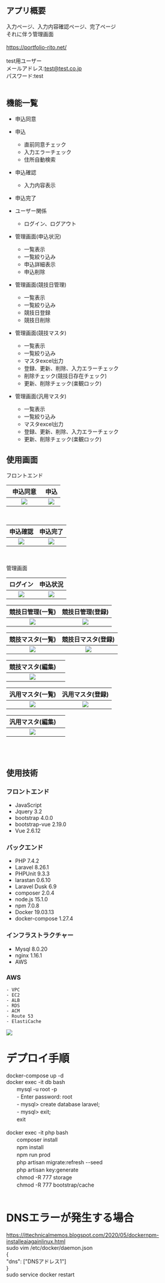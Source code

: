 ## アプリ概要
入力ページ、入力内容確認ページ、完了ページ<br>
それに伴う管理画面<br>
<br>
https://portfolio-rito.net/<br>
<br>
test用ユーザー<br>
メールアドレス:test@test.co.jp<br>
パスワード:test<br>
<br>

## 機能一覧
- 申込同意

- 申込
    - 直前同意チェック
    - 入力エラーチェック
    - 住所自動検索
    
- 申込確認
    - 入力内容表示
    
- 申込完了
    
- ユーザー関係
    - ログイン、ログアウト
    
- 管理画面(申込状況)
    - 一覧表示
    - 一覧絞り込み
    - 申込詳細表示
    - 申込削除
    
- 管理画面(競技日管理)
    - 一覧表示
    - 一覧絞り込み
    - 競技日登録
    - 競技日削除

- 管理画面(競技マスタ)
    - 一覧表示
    - 一覧絞り込み
    - マスタexcel出力
    - 登録、更新、削除、入力エラーチェック
    - 削除チェック(競技日存在チェック)
    - 更新、削除チェック(楽観ロック)

- 管理画面(汎用マスタ)
    - 一覧表示
    - 一覧絞り込み
    - マスタexcel出力
    - 登録、更新、削除、入力エラーチェック
    - 更新、削除チェック(楽観ロック)

## 使用画面

フロントエンド

| 申込同意　| 申込  |
| :----: | :----: |
| <img src="https://user-images.githubusercontent.com/72111956/107872605-b1408700-6eee-11eb-93bc-f0bc2ef7329f.png">   | <img src="https://user-images.githubusercontent.com/72111956/107872607-b1d91d80-6eee-11eb-812d-406d8fd36ba0.png">   |
<br>

| 申込確認 | 申込完了 |
| :----: | :----: |
| <img src="https://user-images.githubusercontent.com/72111956/107872608-b271b400-6eee-11eb-9ce6-f4219c2a23e5.png"> | <img src="https://user-images.githubusercontent.com/72111956/107872760-d681c500-6eef-11eb-9ff4-047be1499554.png"> |
<br>

管理画面

| ログイン | 申込状況 |
| :----: | :----: |
| <img src="https://user-images.githubusercontent.com/72111956/107872726-9589b080-6eef-11eb-8ae3-b016c78ef8c4.png"> | <img src="https://user-images.githubusercontent.com/72111956/108623828-6e4d5900-7484-11eb-925f-52109b47854d.png"> |

| 競技日管理(一覧) | 競技日管理(登録) |
| :----: | :----: |
| <img src="https://user-images.githubusercontent.com/72111956/107872595-ae459680-6eee-11eb-9a49-b12d2240571a.png"> | <img src="https://user-images.githubusercontent.com/72111956/107872691-55c2c900-6eef-11eb-9c26-a43027681250.png"> |

| 競技マスタ(一覧) | 競技日マスタ(登録) |
| :----: | :----: |
| <img src="https://user-images.githubusercontent.com/72111956/107872598-af76c380-6eee-11eb-8cd4-7117dab2d594.png"> | <img src="https://user-images.githubusercontent.com/72111956/107872599-b00f5a00-6eee-11eb-9667-0e66737cbdd8.png"> |

| 競技マスタ(編集) ||
| :----: | :----: |
| <img src="https://user-images.githubusercontent.com/72111956/107873831-ccb08f80-6ef8-11eb-8af9-2f5e03302b7b.png"> ||

| 汎用マスタ(一覧) | 汎用マスタ(登録) |
| :----: | :----: |
| <img src="https://user-images.githubusercontent.com/72111956/107873916-4183c980-6ef9-11eb-91b1-4922e037a1e0.png"> | <img src="https://user-images.githubusercontent.com/72111956/107872604-b1408700-6eee-11eb-95b8-1c4934a46221.png"> |

| 汎用マスタ(編集) ||
| :----: | :----: |
| <img src="https://user-images.githubusercontent.com/72111956/108779922-ffb6eb00-75aa-11eb-8389-c206df341c87.png"> ||

<br>
<br>

## 使用技術

### フロントエンド
- JavaScript
- Jquery 3.2
- bootstrap 4.0.0
- bootstrap-vue 2.19.0
- Vue 2.6.12

### バックエンド
- PHP 7.4.2
- Laravel 8.26.1
- PHPUnit 9.3.3
- larastan 0.6.10
- Laravel Dusk 6.9
- composer 2.0.4
- node.js 15.1.0
- npm 7.0.8
- Docker 19.03.13
- docker-compose 1.27.4

### インフラストラクチャー
- Mysql 8.0.20
- nginx 1.16.1
- AWS

### AWS
    - VPC
    - EC2
    - ALB
    - RDS
    - ACM
    - Route 53
    - ElastiCache
<img src="https://user-images.githubusercontent.com/72111956/108617259-1f89ca00-7458-11eb-8f50-c74be1598966.png">

# デプロイ手順
docker-compose up -d<br>
docker exec -it db bash<br>
　　mysql -u root -p<br>
　　- Enter password: root<br>
　　- mysql> create database laravel;<br>
　　- mysql> exit;<br>
　　exit<br>
<br>
docker exec -it php bash<br>
　　composer install<br>
　　npm install<br>
　　npm run prod<br>
　　php artisan migrate:refresh --seed<br>
　　php artisan key:generate<br>
　　chmod -R 777 storage<br>
　　chmod -R 777 bootstrap/cache<br>
<br>

# DNSエラーが発生する場合
https://ittechnicalmemos.blogspot.com/2020/05/dockernpm-installeaiagainlinux.html<br>
sudo vim /etc/docker/daemon.json<br>
  {<br>
      "dns": ["DNSアドレス1"]<br>
  }<br>
sudo service docker restart<br>

